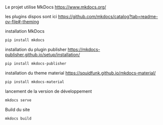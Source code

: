 Le projet utilise MkDocs https://www.mkdocs.org/

les plugins dispos sont ici
https://github.com/mkdocs/catalog?tab=readme-ov-file#-theming

installation MkDocs
```sh
pip install mkdocs
```

installation du plugin publisher
https://mkdocs-publisher.github.io/setup/installation/
```sh
pip install mkdocs-publisher
```

installation du theme material
https://squidfunk.github.io/mkdocs-material/
```sh
pip install mkdocs-material
```

lancement de la version de développement
```sh
mkdocs serve
```

Build du site
```sh
mkdocs build
```